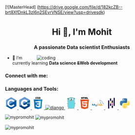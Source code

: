 [![MasterHead] (https://drive.google.com/file/d/182kcZB--brt8XfDnkL3zI6n2SEvrVNSE/view?usp=drivesdk)

<h1 align="center">Hi 👋, I'm Mohit</h1>

<h3 align="center">A passionate Data scientist Enthusiasts</h3>

<img align="right" alt="coding" width="400" scr="https://www.google.com/search?q=coding+young+boy+cyberpunk+animation&tbm=isch&ved=2ahUKEwiCk8rhpbr-AhXUEbcAHRIGCx8Q2-cCegQIABAC&oq=coding+young+boy+cyberpunk+animation&gs_lcp=ChJtb2JpbGUtZ3dzLXdpei1pbWcQA1DpFliESGDqTmgBcAB4AIAB8AGIAeQTkgEFMC40LjiYAQCgAQHAAQE&sclient=mobile-gws-wiz-img&ei=QCZCZILzMdSj3LUPkoys-AE&bih=1971&biw=1128&client=ms-android-xiaomi-rev1#imgrc=kMl_mO5iGRMZIM&imgdii=bUeV41DLm3MyHM&lnspr=W251bGwsbnVsbCxudWxsLG51bGwsbnVsbCxudWxsLG51bGwsbnVsbCxudWxsLG51bGwsbnVsbCxudWxsLG51bGwsbnVsbCxudWxsLG51bGxd">

- 🌱 I’m currently learning **Data science &Web development**

<h3 align="left">Connect with me:</h3>

<p align="left">

</p>

<h3 align="left">Languages and Tools:</h3>

<p align="left"> <a href="https://www.cprogramming.com/" target="_blank" rel="noreferrer"> <img src="https://raw.githubusercontent.com/devicons/devicon/master/icons/c/c-original.svg" alt="c" width="40" height="40"/> </a> <a href="https://www.w3schools.com/cpp/" target="_blank" rel="noreferrer"> <img src="https://raw.githubusercontent.com/devicons/devicon/master/icons/cplusplus/cplusplus-original.svg" alt="cplusplus" width="40" height="40"/> </a> <a href="https://www.w3schools.com/css/" target="_blank" rel="noreferrer"> <img src="https://raw.githubusercontent.com/devicons/devicon/master/icons/css3/css3-original-wordmark.svg" alt="css3" width="40" height="40"/> </a> <a href="https://www.djangoproject.com/" target="_blank" rel="noreferrer"> <img src="https://cdn.worldvectorlogo.com/logos/django.svg" alt="django" width="40" height="40"/> </a> <a href="https://golang.org" target="_blank" rel="noreferrer"> <img src="https://raw.githubusercontent.com/devicons/devicon/master/icons/go/go-original.svg" alt="go" width="40" height="40"/> </a> <a href="https://www.w3.org/html/" target="_blank" rel="noreferrer"> <img src="https://raw.githubusercontent.com/devicons/devicon/master/icons/html5/html5-original-wordmark.svg" alt="html5" width="40" height="40"/> </a> <a href="https://www.mysql.com/" target="_blank" rel="noreferrer"> <img src="https://raw.githubusercontent.com/devicons/devicon/master/icons/mysql/mysql-original-wordmark.svg" alt="mysql" width="40" height="40"/> </a> <a href="https://pandas.pydata.org/" target="_blank" rel="noreferrer"> <img src="https://raw.githubusercontent.com/devicons/devicon/2ae2a900d2f041da66e950e4d48052658d850630/icons/pandas/pandas-original.svg" alt="pandas" width="40" height="40"/> </a> <a href="https://www.python.org" target="_blank" rel="noreferrer"> <img src="https://raw.githubusercontent.com/devicons/devicon/master/icons/python/python-original.svg" alt="python" width="40" height="40"/> </a> </p>

<p><img align="left" src="https://github-readme-stats.vercel.app/api/top-langs?username=mypromohit&show_icons=true&locale=en&layout=compact" alt="mypromohit" /></p>

<p>&nbsp;<img align="center" src="https://github-readme-stats.vercel.app/api?username=mypromohit&show_icons=true&locale=en" alt="mypromohit" /></p>

<p><img align="center" src="https://github-readme-streak-stats.herokuapp.com/?user=mypromohit&" alt="mypromohit" /></p>
